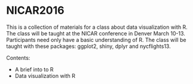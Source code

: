 # NICAR2016
This is a collection of materials for a class about data visualization
with R. The class will be taught at the NICAR conference in Denver March
10-13. Participants need only have a basic understanding of R. The class
will be taught with these packages: ggplot2, shiny, dplyr and
nycflights13.

Contents:
* A brief into to R
* Data visualization with R